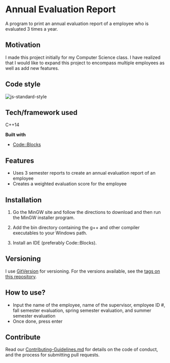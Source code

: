 # Annual Evaluation Report
A program to print an annual evaluation report of a employee who is evaluated 3 times a year.

## Motivation
I made this project initially for my Computer Science class. I have realized that I would like to expand this project to encompass multiple employees as well as add new features.


## Code style

![js-standard-style](https://img.shields.io/badge/C%2B%2B14-Standard-green.svg)


## Tech/framework used
C++14

<b>Built with</b>
- [Code::Blocks](http://www.codeblocks.org)

## Features
- Uses 3 semester reports to create an annual evaluation report of an employee
- Creates a weighted evaluation score for the employee

## Installation
1. Go the MinGW site and follow the directions to download and then run the MinGW installer program.

2. Add the bin directory containing the g++ and other compiler executables to your Windows path.
3. Install an IDE (preferably Code::Blocks).


## Versioning

I use [GitVersion](https://gitversion.readthedocs.io/en/stable) for versioning. For the versions available, see the [tags on this repository](https://github.com/pas151/Annual-Evaluation-Report/tags).

## How to use?
- Input the name of the employee, name of the supervisor, employee ID #, fall semester evaluation, spring semester evaluation, and summer semester evaluation
- Once done, press enter

## Contribute
 Read our [Contributing-Guidelines.md](https://github.com/pas151/Annual-Evaluation-Report/blob/master/Contributing-Guidelines.md) for details on the code of conduct, and the process for submitting pull requests.

